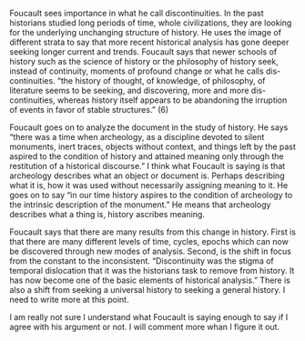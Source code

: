 Foucault sees importance in what he call discontinuities.  In the past historians studied long periods of time, whole civilizations, they are looking for the underlying unchanging structure of history. He uses the image of different strata to say that more recent historical analysis has gone deeper seeking longer current and trends. Foucault says that newer schools of history such as the science of history or the philosophy of history seek, instead of continuity, moments of profound change or what he calls dis-continuities. “the history of thought, of knowledge, of philosophy, of literature seems to be seeking, and discovering, more and more dis-continuities, whereas history itself appears to be abandoning the irruption of events in favor of stable structures.” (6)


Foucault goes on to analyze the document in the study of history. He says “there was a time when archeology, as a discipline devoted to silent monuments, inert traces, objects without context, and things left by the past aspired to the condition of history and attained meaning only through the restitution of a historical discourse.” I think what Foucault is saying is that archeology describes what an object or document is. Perhaps describing what it is, how it was used without necessarily assigning meaning to it. He goes on to say “in our time history aspires to the condition of archeology to the intrinsic description of the monument.” He means that archeology describes what a thing is, history ascribes meaning.


Foucault says that there are many results from this change in history. First is that there are many different levels of time, cycles, epochs which can now be discovered through new modes of analysis. Second, is the shift in focus from the constant to the inconsistent. “Discontinuity was the stigma of temporal dislocation that it was the historians task to remove from history. It has now become one of the basic elements of historical analysis.” There is also a shift from seeking a universal history to seeking a general history. 
I need to write more at this point. 

I am really not sure I understand what Foucault is saying enough to say if I agree with his argument or not. I will comment more whan I figure it out.  


